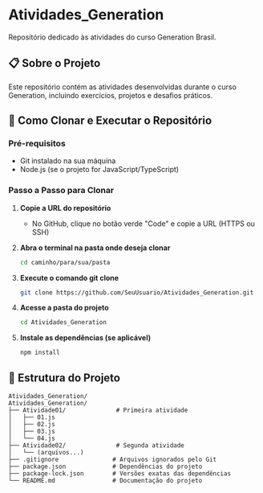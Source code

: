 # Atividades_Generation

Repositório dedicado às atividades do curso Generation Brasil.

## 📋 Sobre o Projeto

Este repositório contém as atividades desenvolvidas durante o curso Generation, incluindo exercícios, projetos e desafios práticos.

## 🚀 Como Clonar e Executar o Repositório

### Pré-requisitos
- Git instalado na sua máquina
- Node.js (se o projeto for JavaScript/TypeScript)

### Passo a Passo para Clonar

1. **Copie a URL do repositório**
   - No GitHub, clique no botão verde "Code" e copie a URL (HTTPS ou SSH)

2. **Abra o terminal na pasta onde deseja clonar**
   ```bash
   cd caminho/para/sua/pasta
   ```

3. **Execute o comando git clone**
   ```bash
   git clone https://github.com/SeuUsuario/Atividades_Generation.git
   ```

4. **Acesse a pasta do projeto**
   ```bash
   cd Atividades_Generation
   ```

5. **Instale as dependências (se aplicável)**
   ```bash
   npm install
   ```   

## 🚀 Estrutura do Projeto
```
Atividades_Generation/
Atividades_Generation/
├── Atividade01/              # Primeira atividade
│   ├── 01.js
│   ├── 02.js
│   ├── 03.js
│   └── 04.js
├── Atividade02/              # Segunda atividade
│   └── (arquivos...)
├── .gitignore               # Arquivos ignorados pelo Git
├── package.json             # Dependências do projeto
├── package-lock.json        # Versões exatas das dependências
└── README.md                # Documentação do projeto
```   
